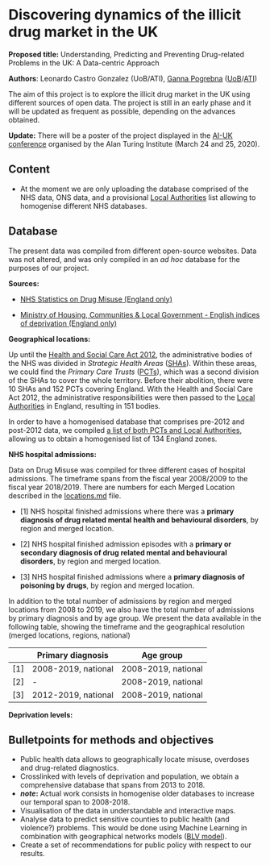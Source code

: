 # Discovering dynamics of the illicit drug market in the UK

**Proposed title:** Understanding, Predicting and Preventing Drug-related Problems in the UK: A Data-centric Approach

**Authors**: Leonardo Castro Gonzalez (UoB/ATI), [Ganna Pogrebna](http://www.gannapogrebna.com/) ([UoB](https://www.birmingham.ac.uk/staff/profiles/business/pogrebna-ganna.aspx)/[ATI](https://www.turing.ac.uk/people/researchers/ganna-pogrebna))

The aim of this project is to explore the illicit drug market in the UK using different sources of open data. The project is still in an early phase and it will be updated as frequent as possible, depending on the advances obtained.

****Update:**** There will be a poster of the project displayed in the [AI-UK conference](https://www.turing.ac.uk/ai-uk) organised by the Alan Turing Institute (March 24 and 25, 2020).

## Content
- At the moment we are only uploading the database comprised of the NHS data, ONS data, and a provisional [Local Authorities](https://en.wikipedia.org/wiki/Local_government_in_England) list allowing to homogenise different NHS databases.

## Database

The present data was compiled from different open-source websites. Data was not altered, and was only compiled in an _ad hoc_ database for the purposes of our project.  

**Sources:**

- [NHS Statistics on Drug Misuse (England only)](https://digital.nhs.uk/data-and-information/publications/statistical/statistics-on-drug-misuse)

- [Ministry of Housing, Communities & Local Government - English indices of deprivation (England only)](https://www.gov.uk/government/collections/english-indices-of-deprivation)

**Geographical locations:**

Up until the [Health and Social Care Act 2012](https://en.wikipedia.org/wiki/Health_and_Social_Care_Act_2012), the administrative bodies of the NHS was divided in _Strategic Health Areas_ ([SHAs](https://en.wikipedia.org/wiki/Strategic_health_authority)). Within these areas, we could find the _Primary Care Trusts_ ([PCTs](https://en.wikipedia.org/wiki/NHS_primary_care_trust)), which was a second division of the SHAs to cover the whole territory. Before their abolition, there were 10 SHAs and 152 PCTs covering England. With the Health and Social Care Act 2012, the administrative responsibilities were then passed to the [Local Authorities](https://en.wikipedia.org/wiki/Local_government_in_Englan) in England, resulting in 151 bodies.

In order to have a homogenised database that comprises pre-2012 and post-2012 data, we compiled [a list of both PCTs and Local Authorities](https://github.com/LeonardoCastro/BritishDrugDynamics/blob/master/Locations.md), allowing us to obtain a homogenised list of 134 England zones.

**NHS hospital admissions:**

Data on Drug Misuse was compiled for three different cases of hospital admissions. The timeframe spans from the fiscal year 2008/2009 to the fiscal year 2018/2019. There are numbers for each Merged Location described in the [locations.md](https://github.com/LeonardoCastro/BritishDrugDynamics/blob/master/Locations.md) file.

- [1] NHS hospital finished admissions where there was a **primary diagnosis of drug related mental health and behavioural disorders**, by region and merged location.

- [2] NHS hospital finished admission episodes with a **primary or secondary diagnosis of drug related mental and behavioural disorders**, by region and merged location.

- [3] NHS hospital finished admissions where a **primary diagnosis of poisoning by drugs**, by region and merged location.

In addition to the total number of admissions by region and merged locations from 2008 to 2019, we also have the total number of admissions by primary diagnosis and by age group. We present the data available in the following table, showing the timeframe and the geographical resolution (merged locations, regions, national)

|   | Primary diagnosis  | Age group          |
|---|--------------------|--------------------|
|[1]| 2008-2019, national| 2008-2019, national|
|[2]| -                  | 2008-2019, national|
|[3]| 2012-2019, national| 2008-2019, national|

**Deprivation levels:**

## Bulletpoints for methods and objectives

- Public health data allows to geographically locate misuse, overdoses and drug-related diagnostics.
- Crosslinked with levels of deprivation and population, we obtain a comprehensive database that spans from 2013 to 2018.
- **_note_:** Actual work consists in homogenise older databases to increase our temporal span to 2008-2018.
- Visualisation of the data in understandable and interactive maps.
- Analyse data to predict sensitive counties to public health (and violence?) problems. This would be done using Machine Learning in combination with geographical networks models ([BLV model](https://www.ncbi.nlm.nih.gov/pmc/articles/PMC2607465/)).
- Create a set of recommendations for public policy with respect to our results.
